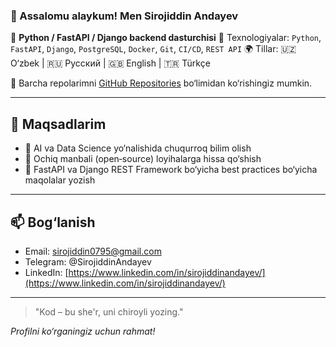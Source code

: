 ### 👋 Assalomu alaykum! Men **Sirojiddin Andayev**

🚀 **Python / FastAPI / Django backend dasturchisi**
🔧 Texnologiyalar: `Python`, `FastAPI`, `Django`, `PostgreSQL`, `Docker`, `Git`, `CI/CD`, `REST API`
🌍 Tillar: 🇺🇿 O‘zbek | 🇷🇺 Русский | 🇬🇧 English | 🇹🇷 Türkçe

🔗 Barcha repolarimni [GitHub Repositories](https://github.com/Sirojiddin0795?tab=repositories) bo‘limidan ko‘rishingiz mumkin.

---

## 🎯 Maqsadlarim

* 🔭 AI va Data Science yo‘nalishida chuqurroq bilim olish
* 📝 Ochiq manbali (open‑source) loyihalarga hissa qo‘shish
* 🌱 FastAPI va Django REST Framework bo‘yicha best practices bo‘yicha maqolalar yozish

---

## 📫 Bog‘lanish

* Email: [sirojiddin0795@gmail.com](mailto:sirojiddin0795@gmail.com)
* Telegram: @SirojiddinAndayev
* LinkedIn: [https://www.linkedin.com/in/sirojiddinandayev/](https://www.linkedin.com/in/sirojiddinandayev/)

---

> "Kod – bu she'r, uni chiroyli yozing."

*Profilni ko‘rganingiz uchun rahmat!*
